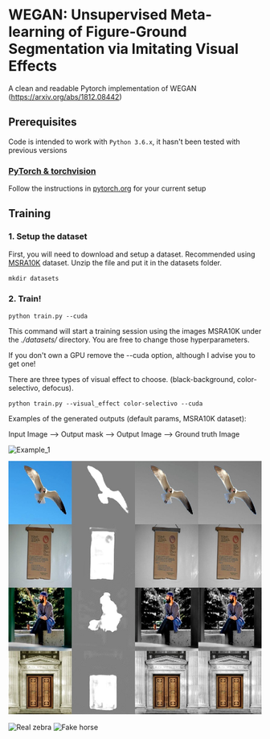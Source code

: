 # WEGAN: Unsupervised Meta-learning of Figure-Ground Segmentation via Imitating Visual Effects
A clean and readable Pytorch implementation of WEGAN (https://arxiv.org/abs/1812.08442)

## Prerequisites
Code is intended to work with ```Python 3.6.x```, it hasn't been tested with previous versions

### [PyTorch & torchvision](http://pytorch.org/)
Follow the instructions in [pytorch.org](http://pytorch.org) for your current setup

## Training
### 1. Setup the dataset
First, you will need to download and setup a dataset. Recommended using [MSRA10K](http://mftp.mmcheng.net/Data/MSRA10K_Imgs_GT.zip) dataset. Unzip the file and put it in the datasets folder. 

```
mkdir datasets
```
### 2. Train!
```
python train.py --cuda
```
This command will start a training session using the images  MSRA10K under the *./datasets/* directory.  You are free to change those hyperparameters. 

If you don't own a GPU remove the --cuda option, although I advise you to get one!

There are three types of visual effect to choose. (black-background, color-selectivo, defocus).

```
python train.py --visual_effect color-selectivo --cuda
```

Examples of the generated outputs (default params, MSRA10K dataset):

Input Image  -->  Output mask  -->  Output Image  -->  Ground truth Image

![Example_1](https://github.com/timy90022/WEGAN/result/191_3.jpg)

<img src="result/191_3.jpg" width="700px"/>

![Real zebra](https://github.com/ai-tor/PyTorch-CycleGAN/raw/master/output/real_B.jpg)
![Fake horse](https://github.com/ai-tor/PyTorch-CycleGAN/raw/master/output/fake_A.png)